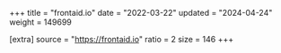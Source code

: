 +++
title = "frontaid.io"
date = "2022-03-22"
updated = "2024-04-24"
weight = 149699

[extra]
source = "https://frontaid.io"
ratio = 2
size = 146
+++
